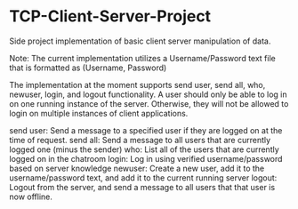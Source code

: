 # TCP-Client-Server-Project
Side project implementation of basic client server manipulation of data. 

Note: The current implementation utilizes a Username/Password text file that is formatted as (Username, Password)

The implementation at the moment supports send user, send all, who, newuser, login, and logout functionality. A user should only be able to log in on one
running instance of the server. Otherwise, they will not be allowed to login on multiple instances of client applications.

send user: Send a message to a specified user if they are logged on at the time of request.
send all: Send a message to all users that are currently logged one (minus the sender)
who: List all of the users that are currently logged on in the chatroom
login: Log in using verified username/password based on server knowledge
newuser: Create a new user, add it to the username/password text, and add it to the current running server
logout: Logout from the server, and send a message to all users that that user is now offline.
